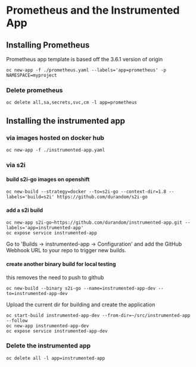 # Prometheus and the Instrumented App

## Installing Prometheus

Prometheus app template is based off the 3.6.1 version of origin

```
oc new-app -f ./prometheus.yaml --labels='app=prometheus' -p NAMESPACE=myproject
```

### Delete prometheus
```
oc delete all,sa,secrets,svc,cm -l app=prometheus
```

## Installing the instrumented app

### via images hosted on docker hub

```
oc new-app -f ./instrumented-app.yaml
```


### via s2i

#### build s2i-go images on openshift

```
oc new-build --strategy=docker --to=s2i-go --context-dir=1.8 --labels='build=s2i' https://github.com/durandom/s2i-go
```

#### add a s2i build

```
oc new-app s2i-go~https://github.com/durandom/instrumented-app.git --labels='app=instrumented-app'
oc expose service instrumented-app
```

Go to 'Builds -> instrumented-app -> Configuration' and add the GitHub Webhook URL to your repo to trigger new builds.

#### create another binary build for local testing

this removes the need to push to github

```
oc new-build --binary s2i-go --name=instrumented-app-dev --to=instrumented-app-dev
```

Upload the current dir for building and create the application

```
oc start-build instrumented-app-dev --from-dir=~/src/instrumented-app --follow 
oc new-app instrumented-app-dev
oc expose service instrumented-app-dev
```

### Delete the instrumented app

```
oc delete all -l app=instrumented-app
```


